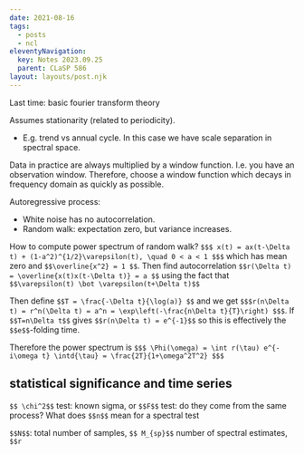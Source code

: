 ```yaml
---
date: 2021-08-16
tags:
  - posts
  - ncl
eleventyNavigation:
  key: Notes 2023.09.25
  parent: CLaSP 586
layout: layouts/post.njk
---
```


Last time: basic fourier transform theory

Assumes stationarity (related to periodicity).
  * E.g. trend vs annual cycle. In this case we have scale separation in spectral space.

Data in practice are always multiplied by a window function. I.e. you have an observation window.
Therefore, choose a window function which decays in frequency domain as quickly as possible.

Autoregressive process:
  * White noise has no autocorrelation.
  * Random walk: expectation zero, but variance increases.

How to compute power spectrum of random walk?
`$$$
x(t) = ax(t-\Delta t) + (1-a^2)^{1/2}\varepsilon(t), \quad 0 < a < 1
$$$`
which has mean zero and `$$\overline{x^2} = 1 $$`.
Then find autocorrelation `$$r(\Delta t) = \overline{x(t)x(t-\Delta t)} = a $$` using the fact that `$$\varepsilon(t) \bot \varepsilon(t+\Delta t)$$`

Then define `$$T = \frac{-\Delta t}{\log(a)} $$` and we get `$$$r(n\Delta t) = r^n(\Delta t) = a^n = \exp\left(-\frac{n\Delta t}{T}\right) $$$`.
If `$$T=n\Delta t$$` gives `$$r(n\Delta t) = e^{-1}$$` so this is effectively the `$$e$$`-folding time.

Therefore the power spectrum is
`$$$
\Phi(\omega) = \int r(\tau) e^{-i\omega t} \intd{\tau} = \frac{2T}{1+\omega^2T^2}
$$$`

## statistical significance and time series

`$$ \chi^2$$` test: known sigma, or `$$F$$` test: do they come from the same process?
What does `$$n$$` mean for a spectral test

`$$N$$`: total number of samples, `$$ M_{sp}$$` number of spectral estimates, `$$r`